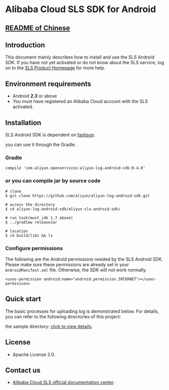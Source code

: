 ﻿# Alibaba Cloud SLS SDK for Android

## [README of Chinese](https://github.com/aliyun/aliyun-log-android-sdk/blob/master/README-CN.md)

## Introduction

This document mainly describes how to install and use the SLS Android SDK. If you have not yet activated or do not know about the SLS service, log on to the [SLS Product Homepage](https://www.aliyun.com/product/sls/) for more help.

## Environment requirements

- Android ***2.3*** or above
- You must have registered an Alibaba Cloud account with the SLS activated.

## Installation

SLS Android SDK is dependent on [fastjson](https://github.com/alibaba/fastjson). 

you can use it through the Gradle. 

### Gradle

```
compile 'com.aliyun.openservices:aliyun-log-android-sdk:0.4.0'
```
### or you can compile jar by source code
```
# clone
$ git clone https://github.com/aliyun/aliyun-log-android-sdk.git

# access the directory
$ cd aliyun-log-android-sdk/aliyun-sls-android-sdk/

# run task(must jdk 1.7 above)
$ ../gradlew releaseJar

# location
$ cd build/libs && ls
```

### Configure permissions

The following are the Android permissions needed by the SLS Android SDK. Please make sure these permissions are already set in your `AndroidManifest.xml` file. Otherwise, the SDK will not work normally.

```
<uses-permission android:name="android.permission.INTERNET"></uses-permission>
```

## Quick start

The basic processes for uploading log is demonstrated below. For details, you can refer to the following directories of this project:

the sample directory: [click to view details](https://github.com/aliyun/aliyun-log-android-sdk/tree/master/app).


## License

* Apache License 2.0.

## Contact us

* [Alibaba Cloud SLS official documentation center](https://www.aliyun.com/product/sls/).

